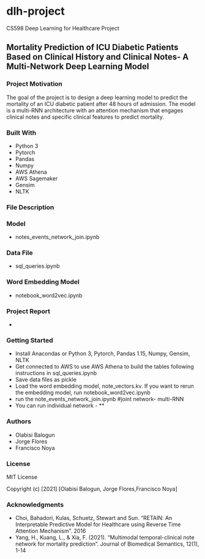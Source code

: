 # dlh-project
CS598 Deep Learning for Healthcare Project
## Mortality Prediction of ICU Diabetic Patients Based on Clinical History and Clinical Notes- A Multi-Network Deep Learning Model

### Project Motivation
The goal of the project is to design a deep learning model to predict the mortality of an ICU diabetic patient after 48 hours of admission. The model is a multi-RNN architecture with an attention mechanism that engages clinical notes and specific clinical features to predict mortality.

### Built With
- Python 3
- Pytorch
- Pandas
- Numpy
- AWS Athena
- AWS Sagemaker
- Gensim
- NLTK

### File Description
### Model
- notes_events_network_join.ipynb
### Data File
- sql_queries.ipynb
### Word Embedding Model
- notebook_word2vec.ipynb
### Project Report
-

### Getting Started
- Install Anacondas or Python 3, Pytorch, Pandas 1.15, Numpy, Gensim, NLTK
- Get connected to AWS to use AWS Athena to build the tables following instructions in sql_queries.ipynb
- Save data files as pickle
- Load the word embedding model, note_vectors.kv. If you want to rerun the embedding model, run notebook_word2vec.ipynb
- run the note_events_network_join.ipynb #joint network- multi-RNN 
- You can run individual network - **

### Authors
- Olabisi Balogun
- Jorge Flores 
- Francisco Noya 

### License

MIT License

Copyright (c) [2021] [Olabisi Balogun, Jorge Flores,Francisco Noya]

### Acknowledgments
- Choi, Bahadori, Kulas, Schuetz, Stewart and Sun. “RETAIN: An Interpretable Predictive Model for Healthcare using Reverse Time Attention Mechanism”. 2016
- Yang, H., Kuang, L., & Xia, F. (2021). “Multimodal temporal-clinical note network for mortality prediction”. Journal of Biomedical Semantics, 12(1), 1-14
